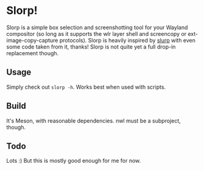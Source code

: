 # Slorp!
Slorp is a simple box selection and screenshotting tool for your Wayland compositor (so long as it supports the wlr layer shell and screencopy or ext-image-copy-capture protocols).
Slorp is heavily inspired by [slurp](https://github.com/emersion/slurp/) with even some code taken from it, thanks! Slorp is not quite yet a full drop-in replacement though.

## Usage
Simply check out `slorp -h`. Works best when used with scripts.

## Build
It's Meson, with reasonable dependencies. nwl must be a subproject, though.

## Todo
Lots :) But this is mostly good enough for me for now.
